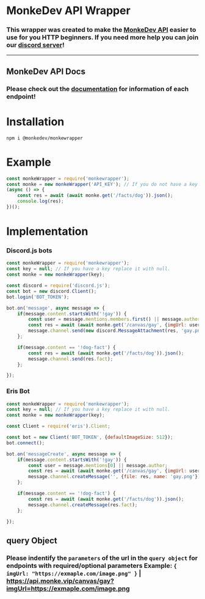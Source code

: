 # MonkeDev API Wrapper

### This wrapper was created to make the [MonkeDev API](https://api.monke.vip/docs) easier to use for you HTTP beginners. If you need more help you can join our [discord server](https://discord.gg/tqeyYrS43A)!
---
## MonkeDev API Docs
### Please check out the [documentation](https://api.monke.vip/docs) for information of each endpoint!
# Installation
```
npm i @monkedev/monkewrapper
```



# Example
```js
const monkeWrapper = require('monkewrapper');
const monke = new monkeWrapper('API_KEY'); // If you do not have a key leave blank
(async () => {
    const res = await (await monke.get('/facts/dog')).json();
    console.log(res);
})();
```
  
# Implementation
### Discord.js bots
```js
const monkeWrapper = require('monkewrapper');
const key = null; // If you have a key replace it with null.
const monke = new monkeWrapper(key);

const discord = require('discord.js');
const bot = new discord.Client();
bot.login('BOT_TOKEN');

bot.on('message', async message => {
    if(message.content.startsWith('!gay')) {
        const user = message.mentions.members.first() || message.author;
        const res = await (await monke.get('/canvas/gay', {imgUrl: user.avatarURL({format: 'png', size: 512})})).buffer();
        message.channel.send(new discord.MessageAttachment(res, 'gay.png'));
    };

    if(message.content == '!dog-fact') {
        const res = await (await monke.get('/facts/dog')).json();
        message.channel.send(res.fact);
    };

});
```
### Eris Bot
```js
const monkeWrapper = require('monkewrapper');
const key = null; // If you have a key replace it with null.
const monke = new monkeWrapper(key);

const Client = require('eris').Client;

const bot = new Client('BOT_TOKEN', {defaultImageSize: 512});
bot.connect();

bot.on('messageCreate', async message => {
    if(message.content.startsWith('!gay')) {
        const user = message.mentions[0] || message.author;
        const res = await (await monke.get('/canvas/gay', {imgUrl: user.staticAvatarURL})).buffer();
        message.channel.createMessage('', {file: res, name: 'gay.png'});
    };

    if(message.content == '!dog-fact') {
        const res = await (await monke.get('/facts/dog')).json();
        message.channel.createMessage(res.fact);
    };

});
```

## query Object
### Please indentify the `parameters` of the url in the `query object` for endpoints with required/optional parameters **Example:** `{ imgUrl: "https://exmaple.com/image.png" }` | https://api.monke.vip/canvas/gay?imgUrl=https://exmaple.com/image.png
